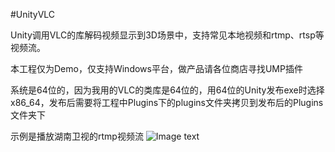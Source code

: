 #UnityVLC

Unity调用VLC的库解码视频显示到3D场景中，支持常见本地视频和rtmp、rtsp等视频流。

本工程仅为Demo，仅支持Windows平台，做产品请各位商店寻找UMP插件

系统是64位的，因为我用的VLC的类库是64位的，用64位的Unity发布exe时选择x86_64，发布后需要将工程中Plugins下的plugins文件夹拷贝到发布后的Plugins文件夹下

示例是播放湖南卫视的rtmp视频流
![Image text](https://images.gitee.com/uploads/images/2019/0626/100814_893f7478_80624.jpeg)